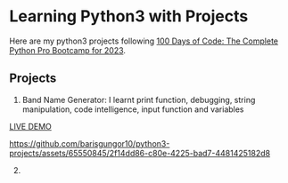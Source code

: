 # Learning Python3 with Projects
Here are my python3 projects following [100 Days of Code: The Complete Python Pro Bootcamp for 2023]([https://pages.github.com/](https://www.udemy.com/course/100-days-of-code/)).

## Projects

1. Band Name Generator: I learnt print function, debugging, string manipulation, code intelligence,  input function and variables

  [LIVE DEMO](https://replit.com/@BarisGungor/band-name-generator-start)

https://github.com/barisgungor10/python3-projects/assets/65550845/2f14dd86-c80e-4225-bad7-4481425182d8

2.
